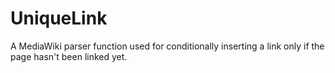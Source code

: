 # UniqueLink
A MediaWiki parser function used for conditionally inserting a link only if the page hasn't been linked yet.

